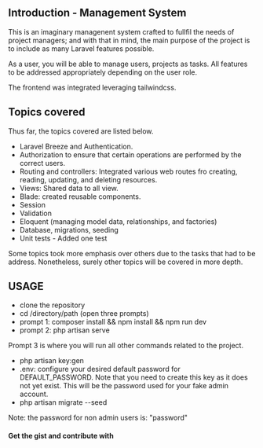 ## Introduction - Management System

This is an imaginary managenent system crafted to fullfil the needs of project managers; and with that in mind, the main purpose of the project is to include as many Laravel features possible.

As a user, you will be able to manage users, projects as tasks.
All features to be addressed appropriately depending on the user role.

The frontend was integrated leveraging tailwindcss.

## Topics covered

Thus far, the topics covered are listed below.

  - Laravel Breeze and Authentication.
  - Authorization to ensure that certain operations are performed by the correct users.
  - Routing and controllers: Integrated various web routes fro creating, reading, updating, and deleting resources.
  - Views: Shared data to all view.
  - Blade: created reusable components.
  - Session
  - Validation
  - Eloquent (managing model data, relationships, and factories)
  - Database, migrations, seeding
  - Unit tests - Added one test

Some topics took more emphasis over others due to the tasks that had to be address. Nonetheless, surely other topics will be covered in more depth.

## USAGE

 - clone the repository
 - cd /directory/path (open three prompts)
 - prompt 1: composer install && npm install && npm run dev
 - prompt 2: php artisan serve

Prompt 3 is where you will run all other commands related to the project.

 - php artisan key:gen
 - .env: configure your desired default password for DEFAULT_PASSWORD. Note that you need to create this key as it does not yet exist.
 This will be the password used for your fake admin account.
 - php artisan migrate --seed

Note: the password for non admin users is: "password"


#### Get the gist and contribute with   ####